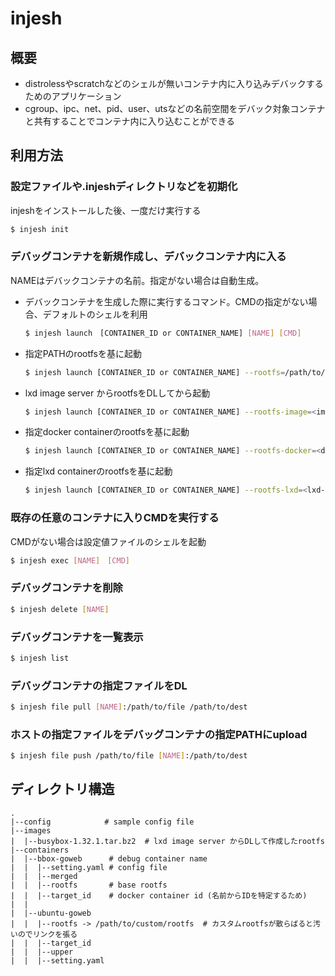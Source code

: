 # injesh

## 概要

- distrolessやscratchなどのシェルが無いコンテナ内に入り込みデバックするためのアプリケーション
- cgroup、ipc、net、pid、user、utsなどの名前空間をデバック対象コンテナと共有することでコンテナ内に入り込むことができる

## 利用方法

### 設定ファイルや.injeshディレクトリなどを初期化

injeshをインストールした後、一度だけ実行する

```bash
$ injesh init
```

### デバッグコンテナを新規作成し、デバックコンテナ内に入る

NAMEはデバックコンテナの名前。指定がない場合は自動生成。  
- デバックコンテナを生成した際に実行するコマンド。CMDの指定がない場合、デフォルトのシェルを利用
    ```bash
    $ injesh launch　[CONTAINER_ID or CONTAINER_NAME] [NAME] [CMD]
    ```
- 指定PATHのrootfsを基に起動
    ```bash
    $ injesh launch [CONTAINER_ID or CONTAINER_NAME] --rootfs=/path/to/rootfs [NAME]　[CMD]
    ```
- lxd image server からrootfsをDLしてから起動
    ```bash
    $ injesh launch [CONTAINER_ID or CONTAINER_NAME] --rootfs-image=<image-name> [NAME]　[CMD]
    ```
- 指定docker containerのrootfsを基に起動
    ```bash
    $ injesh launch [CONTAINER_ID or CONTAINER_NAME] --rootfs-docker=<docker-container-id> [NAME]　[CMD]
    ```
- 指定lxd containerのrootfsを基に起動
    ```bash
    $ injesh launch [CONTAINER_ID or CONTAINER_NAME] --rootfs-lxd=<lxd-container-name> [NAME]　[CMD]
    ```

### 既存の任意のコンテナに入りCMDを実行する

CMDがない場合は設定値ファイルのシェルを起動

```bash
$ injesh exec [NAME]　[CMD]
```

### デバッグコンテナを削除

```bash
$ injesh delete [NAME]
```

### デバッグコンテナを一覧表示

```bash
$ injesh list
```

### デバッグコンテナの指定ファイルをDL

```bash
$ injesh file pull [NAME]:/path/to/file /path/to/dest
```

### ホストの指定ファイルをデバッグコンテナの指定PATHにupload

```bash
$ injesh file push /path/to/file [NAME]:/path/to/dest
```

## ディレクトリ構造

```
.
|--config            # sample config file
|--images
|  |--busybox-1.32.1.tar.bz2  # lxd image server からDLして作成したrootfs
|--containers
|  |--bbox-goweb      # debug container name
|  |  |--setting.yaml # config file
|  |  |--merged
|  |  |--rootfs       # base rootfs
|  |  |--target_id    # docker container id (名前からIDを特定するため)
|  |
|  |--ubuntu-goweb
|  |  |--rootfs -> /path/to/custom/rootfs  # カスタムrootfsが散らばると汚いのでリンクを張る
|  |  |--target_id
|  |  |--upper
|  |  |--setting.yaml
```